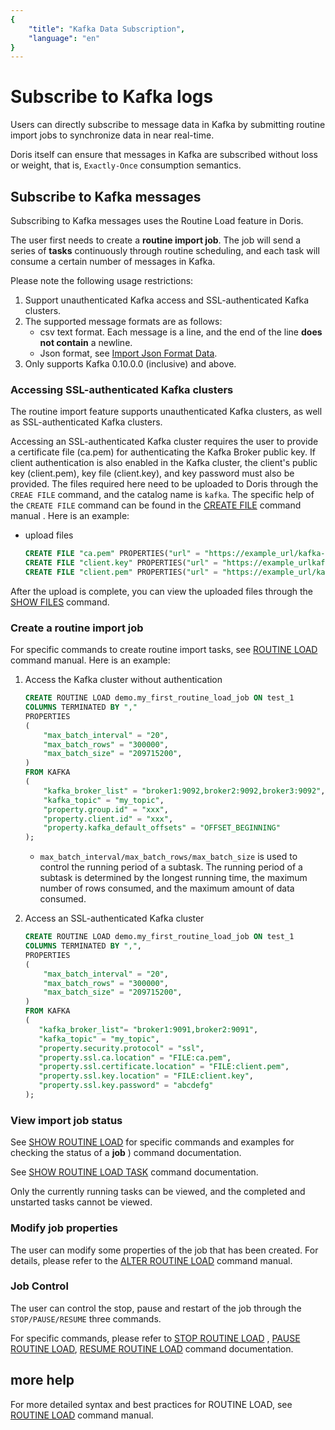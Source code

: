 ```yaml
---
{
    "title": "Kafka Data Subscription",
    "language": "en"
}
---
```


<!-- 
Licensed to the Apache Software Foundation (ASF) under one
or more contributor license agreements.  See the NOTICE file
distributed with this work for additional information
regarding copyright ownership.  The ASF licenses this file
to you under the Apache License, Version 2.0 (the
"License"); you may not use this file except in compliance
with the License.  You may obtain a copy of the License at

  http://www.apache.org/licenses/LICENSE-2.0

Unless required by applicable law or agreed to in writing,
software distributed under the License is distributed on an
"AS IS" BASIS, WITHOUT WARRANTIES OR CONDITIONS OF ANY
KIND, either express or implied.  See the License for the
specific language governing permissions and limitations
under the License.
-->

# Subscribe to Kafka logs

Users can directly subscribe to message data in Kafka by submitting routine import jobs to synchronize data in near real-time.

Doris itself can ensure that messages in Kafka are subscribed without loss or weight, that is, `Exactly-Once` consumption semantics.

## Subscribe to Kafka messages

Subscribing to Kafka messages uses the Routine Load feature in Doris.

The user first needs to create a **routine import job**. The job will send a series of **tasks** continuously through routine scheduling, and each task will consume a certain number of messages in Kafka.

Please note the following usage restrictions:

1. Support unauthenticated Kafka access and SSL-authenticated Kafka clusters.
2. The supported message formats are as follows:
   - csv text format. Each message is a line, and the end of the line **does not contain** a newline.
   - Json format, see [Import Json Format Data](../import-way/load-json-format.md).
3. Only supports Kafka 0.10.0.0 (inclusive) and above.

### Accessing SSL-authenticated Kafka clusters

The routine import feature supports unauthenticated Kafka clusters, as well as SSL-authenticated Kafka clusters.

Accessing an SSL-authenticated Kafka cluster requires the user to provide a certificate file (ca.pem) for authenticating the Kafka Broker public key. If client authentication is also enabled in the Kafka cluster, the client's public key (client.pem), key file (client.key), and key password must also be provided. The files required here need to be uploaded to Doris through the `CREAE FILE` command, and the catalog name is `kafka`. The specific help of the `CREATE FILE` command can be found in the [CREATE FILE](../../../sql-manual/sql-reference/Data-Definition-Statements/Create/CREATE-FILE.md) command manual . Here is an example:

- upload files

  ```sql
  CREATE FILE "ca.pem" PROPERTIES("url" = "https://example_url/kafka-key/ca.pem", "catalog" = "kafka");
  CREATE FILE "client.key" PROPERTIES("url" = "https://example_urlkafka-key/client.key", "catalog" = "kafka");
  CREATE FILE "client.pem" PROPERTIES("url" = "https://example_url/kafka-key/client.pem", "catalog" = "kafka");
  ````

After the upload is complete, you can view the uploaded files through the [SHOW FILES](../../../sql-manual/sql-reference/Show-Statements/SHOW-FILE.md) command.

### Create a routine import job

For specific commands to create routine import tasks, see [ROUTINE LOAD](../../../sql-manual/sql-reference/Data-Manipulation-Statements/Load/CREATE-ROUTINE-LOAD.md ) command manual. Here is an example:

1. Access the Kafka cluster without authentication

   ```sql
   CREATE ROUTINE LOAD demo.my_first_routine_load_job ON test_1
   COLUMNS TERMINATED BY ","
   PROPERTIES
   (
       "max_batch_interval" = "20",
       "max_batch_rows" = "300000",
       "max_batch_size" = "209715200",
   )
   FROM KAFKA
   (
       "kafka_broker_list" = "broker1:9092,broker2:9092,broker3:9092",
       "kafka_topic" = "my_topic",
       "property.group.id" = "xxx",
       "property.client.id" = "xxx",
       "property.kafka_default_offsets" = "OFFSET_BEGINNING"
   );
   ````

   - `max_batch_interval/max_batch_rows/max_batch_size` is used to control the running period of a subtask. The running period of a subtask is determined by the longest running time, the maximum number of rows consumed, and the maximum amount of data consumed.

2. Access an SSL-authenticated Kafka cluster

   ```sql
   CREATE ROUTINE LOAD demo.my_first_routine_load_job ON test_1
   COLUMNS TERMINATED BY ",",
   PROPERTIES
   (
       "max_batch_interval" = "20",
       "max_batch_rows" = "300000",
       "max_batch_size" = "209715200",
   )
   FROM KAFKA
   (
      "kafka_broker_list"= "broker1:9091,broker2:9091",
      "kafka_topic" = "my_topic",
      "property.security.protocol" = "ssl",
      "property.ssl.ca.location" = "FILE:ca.pem",
      "property.ssl.certificate.location" = "FILE:client.pem",
      "property.ssl.key.location" = "FILE:client.key",
      "property.ssl.key.password" = "abcdefg"
   );
   ````

### View import job status

See [SHOW ROUTINE LOAD](../../../sql-manual/sql-reference/Show-Statements/SHOW-ROUTINE-LOAD.md) for specific commands and examples for checking the status of a **job** ) command documentation.

See [SHOW ROUTINE LOAD TASK](../../../sql-manual/sql-reference/Show-Statements/SHOW-ROUTINE-LOAD-TASK.md) command documentation.

Only the currently running tasks can be viewed, and the completed and unstarted tasks cannot be viewed.

### Modify job properties

The user can modify some properties of the job that has been created. For details, please refer to the [ALTER ROUTINE LOAD](../../../sql-manual/sql-reference/Data-Manipulation-Statements/Load/ALTER-ROUTINE-LOAD.md) command manual.

### Job Control

The user can control the stop, pause and restart of the job through the `STOP/PAUSE/RESUME` three commands.

For specific commands, please refer to [STOP ROUTINE LOAD](../../../sql-manual/sql-reference/Data-Manipulation-Statements/Load/STOP-ROUTINE-LOAD.md) , [PAUSE ROUTINE LOAD](../../../sql-manual/sql-reference/Data-Manipulation-Statements/Load/PAUSE-ROUTINE-LOAD.md), [RESUME ROUTINE LOAD](../../../sql-manual/sql-reference/Data-Manipulation-Statements/Load/RESUME-ROUTINE-LOAD.md) command documentation.

## more help

For more detailed syntax and best practices for ROUTINE LOAD, see [ROUTINE LOAD](../../../sql-manual/sql-reference/Data-Manipulation-Statements/Load/CREATE-ROUTINE-LOAD.md) command manual.
